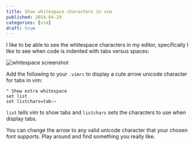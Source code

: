 ```yaml
---
title: Show whitespace characters in vim
published: 2014-04-29
categories: [vim]
draft: true
---
```


I like to be able to see the whitespace characters in my editor, specifically I like to see when code is indented with tabs versus spaces:

![whitespace screenshot](/img/vim-show-whitespace.png)

Add the following to your `.vimrc` to display a cute arrow unicode character for tabs in vim:

```vim
" Show extra whitespace
set list
set listchars=tab:➪ 
```

`list` tells vim to show tabs and `listchars` sets the characters to use when display tabs.

You can change the arrow to any valid unicode character that your chosen font supports. Play around and find something you really like.
